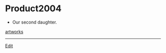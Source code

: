 # Product2004


* Our second daughter.



[artworks](artworks.md)





----
[Edit](https://github.com/vitroid/vitroid.github.io/blob/master/MD/Product2004.md)
